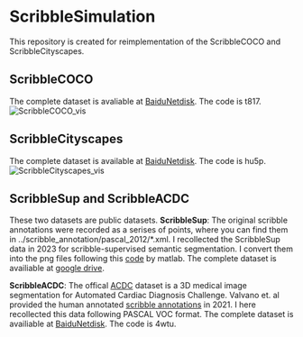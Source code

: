 # ScribbleSimulation
This repository is created for reimplementation of the ScribbleCOCO and ScribbleCityscapes. 

## ScribbleCOCO
The complete dataset is avaliable at [BaiduNetdisk](https://pan.baidu.com/s/1bTRDR9BqDyaLcfynN2bpvg). The code is t817.
![ScribbleCOCO_vis](imgs/ScribbleCOCO_vis.png)

## ScribbleCityscapes
The complete dataset is available at [BaiduNetdisk](https://pan.baidu.com/s/1JDQkz211eXu_tzqlNw4stQ?pwd=hu5p). The code is hu5p.
![ScribbleCityscapes_vis](imgs/ScribbleCityscapes.png)

## ScribbleSup and ScribbleACDC
These two datasets are public datasets. 
**ScribbleSup**: The original scribble annotations were recorded as a serises of points, where you can find them in ../scribble_annotation/pascal_2012/*.xml. I recollected the ScribbleSup data in 2023 for scribble-supervised semantic segmentation. I convert them into the png files following this [code](https://github.com/meng-tang/rloss/blob/master/data/pascal_scribble/convertscribbles.m) by matlab. The complete dataset is availiable at [google drive](https://drive.google.com/file/d/1P_N_2RiJ0kYsz2A8-B5v3ltAxiXAmDGV/view?usp=sharing).

**ScribbleACDC**: The offical [ACDC](https://www.creatis.insa-lyon.fr/Challenge/acdc/) dataset is a 3D medical image segmentation for Automated Cardiac Diagnosis Challenge. Valvano et. al provided the human annotated [scribble annotations](https://vios-s.github.io/multiscale-adversarial-attention-gates/data) in 2021. I here recollected this data following PASCAL VOC format. The complete dataset is availiable at [BaiduNetdisk](https://pan.baidu.com/s/1LGdEIFyjjmPcsX8sIDDt8Q?pwd=4wtu). The code is 4wtu.




